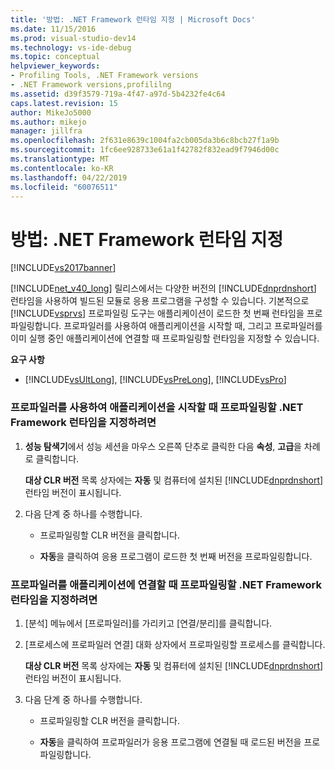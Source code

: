```yaml
---
title: '방법: .NET Framework 런타임 지정 | Microsoft Docs'
ms.date: 11/15/2016
ms.prod: visual-studio-dev14
ms.technology: vs-ide-debug
ms.topic: conceptual
helpviewer_keywords:
- Profiling Tools, .NET Framework versions
- .NET Framework versions,profililng
ms.assetid: d39f3579-719a-4f47-a97d-5b4232fe4c64
caps.latest.revision: 15
author: MikeJo5000
ms.author: mikejo
manager: jillfra
ms.openlocfilehash: 2f631e8639c1004fa2cb005da3b6c8bcb27f1a9b
ms.sourcegitcommit: 1fc6ee928733e61a1f42782f832ead9f7946d00c
ms.translationtype: MT
ms.contentlocale: ko-KR
ms.lasthandoff: 04/22/2019
ms.locfileid: "60076511"
---
```

# <a name="how-to-specify-the-net-framework-runtime"></a>방법: .NET Framework 런타임 지정
[!INCLUDE[vs2017banner](../includes/vs2017banner.md)]

[!INCLUDE[net_v40_long](../includes/net-v40-long-md.md)] 릴리스에서는 다양한 버전의 [!INCLUDE[dnprdnshort](../includes/dnprdnshort-md.md)] 런타임을 사용하여 빌드된 모듈로 응용 프로그램을 구성할 수 있습니다. 기본적으로 [!INCLUDE[vsprvs](../includes/vsprvs-md.md)] 프로파일링 도구는 애플리케이션이 로드한 첫 번째 런타임을 프로파일링합니다. 프로파일러를 사용하여 애플리케이션을 시작할 때, 그리고 프로파일러를 이미 실행 중인 애플리케이션에 연결할 때 프로파일링할 런타임을 지정할 수 있습니다.  
  
 **요구 사항**  
  
- [!INCLUDE[vsUltLong](../includes/vsultlong-md.md)], [!INCLUDE[vsPreLong](../includes/vsprelong-md.md)], [!INCLUDE[vsPro](../includes/vspro-md.md)]  
  
### <a name="to-specify-the-net-framework-run-time-to-profile-when-starting-an-application-with-the-profiler"></a>프로파일러를 사용하여 애플리케이션을 시작할 때 프로파일링할 .NET Framework 런타임을 지정하려면  
  
1. **성능 탐색기**에서 성능 세션을 마우스 오른쪽 단추로 클릭한 다음 **속성**, **고급**을 차례로 클릭합니다.  
  
     **대상 CLR 버전** 목록 상자에는 **자동** 및 컴퓨터에 설치된 [!INCLUDE[dnprdnshort](../includes/dnprdnshort-md.md)] 런타임 버전이 표시됩니다.  
  
2. 다음 단계 중 하나를 수행합니다.  
  
    - 프로파일링할 CLR 버전을 클릭합니다.  
  
    - **자동**을 클릭하여 응용 프로그램이 로드한 첫 번째 버전을 프로파일링합니다.  
  
### <a name="to-specify-the-net-framework-run-time-to-profile-when-attaching-the-profiler-to-an-application"></a>프로파일러를 애플리케이션에 연결할 때 프로파일링할 .NET Framework 런타임을 지정하려면  
  
1. [분석] 메뉴에서 [프로파일러]를 가리키고 [연결/분리]를 클릭합니다.  
  
2. [프로세스에 프로파일러 연결] 대화 상자에서 프로파일링할 프로세스를 클릭합니다.  
  
     **대상 CLR 버전** 목록 상자에는 **자동** 및 컴퓨터에 설치된 [!INCLUDE[dnprdnshort](../includes/dnprdnshort-md.md)] 런타임 버전이 표시됩니다.  
  
3. 다음 단계 중 하나를 수행합니다.  
  
    - 프로파일링할 CLR 버전을 클릭합니다.  
  
    - **자동**을 클릭하여 프로파일러가 응용 프로그램에 연결될 때 로드된 버전을 프로파일링합니다.
